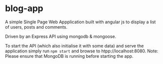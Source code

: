 # blog-app

A simple Single Page Web Appplication built with angular js to display a list of users, posts and comments.

Driven by an Express API using mongodb & mongoose.

To start the API (which also initialise it with some data) and serve the application simply run `npm start` and browse to htpp://localhost:8080. Note: Please ensure that MongoDB is running before starting the app.